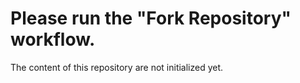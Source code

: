 # Please run the "Fork Repository" workflow.

The content of this repository are not initialized yet.